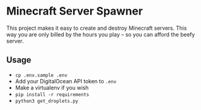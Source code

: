 # Minecraft Server Spawner
This project makes it easy to create and destroy Minecraft servers. This way you are only billed by the hours you play – so you can afford the beefy server.

## Usage
- `cp .env.sample .env`
- Add your DigitalOcean API token to `.env`
- Make a virtualenv if you wish
- `pip install -r requirements`
- `python3 get_droplets.py`
